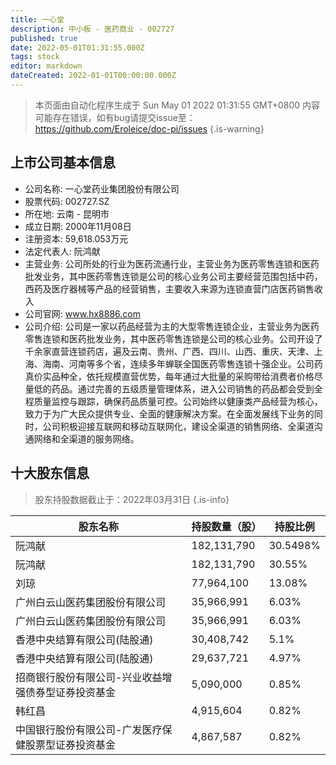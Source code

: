 ```yaml
---
title: 一心堂
description: 中小板 - 医药商业 - 002727
published: true
date: 2022-05-01T01:31:55.000Z
tags: stock
editor: markdown
dateCreated: 2022-01-01T00:00:00.000Z
---
```


> 本页面由自动化程序生成于 Sun May 01 2022 01:31:55 GMT+0800
> 内容可能存在错误，如有bug请提交issue至：https://github.com/Eroleice/doc-pi/issues
{.is-warning}

## 上市公司基本信息
- 公司名称: 一心堂药业集团股份有限公司
- 股票代码: 002727.SZ
- 所在地: 云南 - 昆明市
- 成立日期: 2000年11月08日
- 注册资本: 59,618.053万元
- 法定代表人: 阮鸿献
- 主营业务: 公司所处的行业为医药流通行业，主营业务为医药零售连锁和医药批发业务，其中医药零售连锁是公司的核心业务公司主要经营范围包括中药，西药及医疗器械等产品的经营销售，主要收入来源为连锁直营门店医药销售收入
- 公司官网: www.hx8886.com
- 公司介绍: 公司是一家以药品经营为主的大型零售连锁企业，主营业务为医药零售连锁和医药批发业务，其中医药零售连锁是公司的核心业务。公司开设了千余家直营连锁药店，遍及云南、贵州、广西、四川、山西、重庆、天津、上海、海南、河南等多个省，连续多年蝉联全国医药零售连锁十强企业。公司药真价实品种全，依托规模直营优势，每年通过大批量的采购带给消费者价格尽量低的药品。通过完善的五级质量管理体系，进入公司销售的药品都会受到全程质量监控与跟踪，确保药品质量可控。公司始终以健康类产品经营为核心，致力于为广大民众提供专业、全面的健康解决方案。在全面发展线下业务的同时，公司积极迎接互联网和移动互联网化，建设全渠道的销售网络、全渠道沟通网络和全渠道的服务网络。


## 十大股东信息
> 股东持股数据截止于：2022年03月31日
{.is-info}

| 股东名称 | 持股数量（股） | 持股比例 |
| --- | --- | --- |
| 阮鸿献 | 182,131,790 | 30.5498% |
| 阮鸿献 | 182,131,790 | 30.55% |
| 刘琼 | 77,964,100 | 13.08% |
| 广州白云山医药集团股份有限公司 | 35,966,991 | 6.03% |
| 广州白云山医药集团股份有限公司 | 35,966,991 | 6.03% |
| 香港中央结算有限公司(陆股通) | 30,408,742 | 5.1% |
| 香港中央结算有限公司(陆股通) | 29,637,721 | 4.97% |
| 招商银行股份有限公司-兴业收益增强债券型证券投资基金 | 5,090,000 | 0.85% |
| 韩红昌 | 4,915,604 | 0.82% |
| 中国银行股份有限公司-广发医疗保健股票型证券投资基金 | 4,867,587 | 0.82% |




